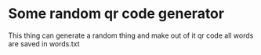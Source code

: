 # Some random qr code generator

This thing can generate a random thing and make out of it qr code all words are saved in words.txt